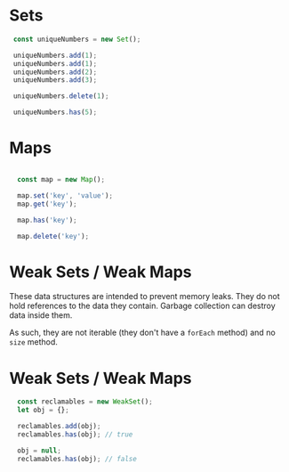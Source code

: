# Sets

```javascript
 const uniqueNumbers = new Set();

 uniqueNumbers.add(1);
 uniqueNumbers.add(1);
 uniqueNumbers.add(2);
 uniqueNumbers.add(3);

 uniqueNumbers.delete(1);

 uniqueNumbers.has(5);
```


# Maps

```javascript

  const map = new Map();

  map.set('key', 'value');
  map.get('key');

  map.has('key');

  map.delete('key');

```

# Weak Sets / Weak Maps

These data structures are intended to prevent memory leaks. They do not hold references to the data they contain. Garbage collection can destroy data inside them.

As such, they are not iterable (they don't have a `forEach` method) and no `size` method.

# Weak Sets / Weak Maps

```javascript
  const reclamables = new WeakSet();
  let obj = {};

  reclamables.add(obj);
  reclamables.has(obj); // true

  obj = null;
  reclamables.has(obj); // false
```
